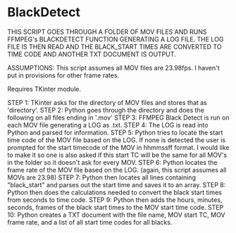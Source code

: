 # BlackDetect

THIS SCRIPT GOES THROUGH A FOLDER OF MOV FILES AND RUNS FFMPEG's BLACKDETECT FUNCTION GENERATING A LOG FILE.
THE LOG FILE IS THEN READ AND THE BLACK_START TIMES ARE CONVERTED TO TIME CODE AND ANOTHER TXT DOCUMENT IS OUTPUT.

ASSUMPTIONS:
This script assumes all MOV files are 23.98fps. I haven't put in provisions for other frame rates.

Requires TKinter module.

STEP 1: TKinter asks for the directory of MOV files and stores that as 'directory'.
STEP 2: Python goes through the directory and does the following on all files ending in '.mov'
STEP 3: FFMPEG Black Detect is run on each MOV file generating a LOG as .txt.
STEP 4: The LOG is read into Python and parsed for information.
STEP 5: Python tries to locate the start time code of the MOV file based on the LOG. If none is detected the user is
prompted for the start timecode of the MOV in hhmmssff format.
    I would like to make it so one is also asked if this start TC will be the same for all MOV's in the folder so it
    doesn't ask for every MOV.
STEP 6: Python locates the frame rate of the MOV file based on the LOG. (again, this script assumes all MOVs are 23.98)
STEP 7: Python then locates all lines containing "black_start" and parses out the start time and saves it to an array.
STEP 8: Python then does the calculations needed to convert the black start times from seconds to time code.
STEP 9: Python then adds the hours, minutes, seconds, frames of the black start times to the MOV start time code.
STEP 10: Python creates a TXT document with the file name, MOV start TC, MOV frame rate, and a list of all start time
codes for all blacks.

